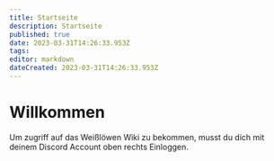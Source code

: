 ```yaml
---
title: Startseite
description: Startseite
published: true
date: 2023-03-31T14:26:33.953Z
tags: 
editor: markdown
dateCreated: 2023-03-31T14:26:33.953Z
---
```


# Willkommen
Um zugriff auf das Weißlöwen Wiki zu bekommen, musst du dich mit deinem Discord Account oben rechts Einloggen.